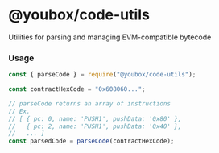 # @youbox/code-utils
Utilities for parsing and managing EVM-compatible bytecode

### Usage

```javascript
const { parseCode } = require("@youbox/code-utils");

const contractHexCode = "0x608060...";

// parseCode returns an array of instructions
// Ex.
// [ { pc: 0, name: 'PUSH1', pushData: '0x80' },
//   { pc: 2, name: 'PUSH1', pushData: '0x40' },
//   ... ]
const parsedCode = parseCode(contractHexCode);
```
